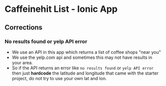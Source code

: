 # Caffeinehit List - Ionic App

## Corrections

### No results found or yelp API error

- We use an API in this app which returns a list of coffee shops "near you"
- We use the yelp.com api and sometimes this may not have results in your area.
- So if the API returns an error like `no results found` or `yelp API error` then just **hardcode** the latitude and longitude that came with the starter project, do not try to use your own lat and lon.
